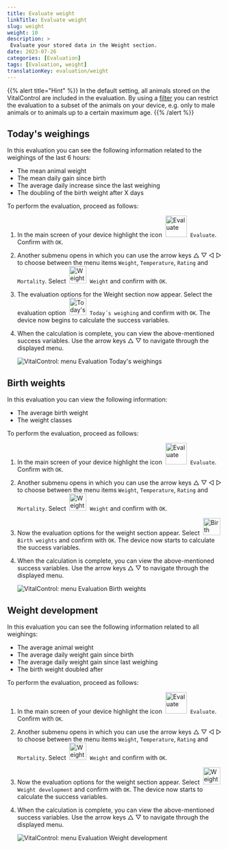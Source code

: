 ```yaml
---
title: Evaluate weight
linkTitle: Evaluate weight
slug: weight
weight: 10
description: >
 Evaluate your stored data in the Weight section.
date: 2023-07-26
categories: [Evaluation]
tags: [Evaluation, weight]
translationKey: evaluation/weight
---
```

{{% alert title="Hint" %}}
In the default setting, all animals stored on the VitalControl are included in the evaluation. By using a [filter](../../filter/) you can restrict the evaluation to a subset of the animals on your device, e.g. only to male animals or to animals up to a certain maximum age.
{{% /alert %}}

## Today's weighings
In this evaluation you can see the following information related to the weighings of the last 6 hours:
- The mean animal weight
- The mean daily gain since birth
- The average daily increase since the last weighing
- The doubling of the birth weight after X days

To perform the evaluation, proceed as follows:

1. In the main screen of your device highlight the icon &nbsp;<img src="/icons/main/evaluation.svg" width="50" align="bottom" alt="Evaluate" />&nbsp; `Evaluate`. Confirm with `OK`.

2. Another submenu opens in which you can use the arrow keys △ ▽ ◁ ▷ to choose between the menu items `Weight`, `Temperature`, `Rating` and `Mortality`. Select &nbsp;<img src="/icons/evaluation/weight.svg" width="40" align="bottom" alt="Weight" />&nbsp; `Weight` and confirm with `OK`.

3. The evaluation options for the Weight section now appear. Select the evaluation option &nbsp;<img src="/icons/todayweight.svg" width="40" align="bottom" alt="Today's weighing" />&nbsp; `Today´s weighing` and confirm with `OK`. The device now begins to calculate the success variables.

4. When the calculation is complete, you can view the above-mentioned success variables. Use the arrow keys △ ▽ to navigate through the displayed menu.

   ![VitalControl: menu Evaluation Today's weighings](../images/todaysweighings.png "Evaluate Today's weighings")

## Birth weights
In this evaluation you can view the following information:
- The average birth weight
- The weight classes

To perform the evaluation, proceed as follows:

1. In the main screen of your device highlight the icon &nbsp;<img src="/icons/main/evaluation.svg" width="50" align="bottom" alt="Evaluate" />&nbsp; `Evaluate`. Confirm with `OK`.

2. Another submenu opens in which you can use the arrow keys △ ▽ ◁ ▷ to choose between the menu items `Weight`, `Temperature`, `Rating` and `Mortality`. Select &nbsp;<img src="/icons/evaluation/weight.svg" width="40" align="bottom" alt="Weight" />&nbsp; `Weight` and confirm with `OK`.

3. Now the evaluation options for the weight section appear. Select &nbsp;<img src="/icons/birthweight.svg" width="40" align="bottom" alt="Birth weights" />&nbsp; `Birth weights` and confirm with `OK`. The device now starts to calculate the success variables.

4. When the calculation is complete, you can view the above-mentioned success variables. Use the arrow keys △ ▽ to navigate through the displayed menu.

   ![VitalControl: menu Evaluation Birth weights](../images/birthweights.png "Evaluate Birth weights")

## Weight development

In this evaluation you can see the following information related to all weighings:
- The average animal weight
- The average daily weight gain since birth
- The average daily weight gain since last weighing
- The birth weight doubled after

To perform the evaluation, proceed as follows:

1. In the main screen of your device highlight the icon &nbsp;<img src="/icons/main/evaluation.svg" width="50" align="bottom" alt="Evaluate" />&nbsp; `Evaluate`. Confirm with `OK`.

2. Another submenu opens in which you can use the arrow keys △ ▽ ◁ ▷ to choose between the menu items `Weight`, `Temperature`, `Rating` and `Mortality`. Select &nbsp;<img src="/icons/evaluation/weight.svg" width="40" align="bottom" alt="Weight" />&nbsp; `Weight` and confirm with `OK`.

3. Now the evaluation options for the weight section appear. Select &nbsp;<img src="/icons/weightdevelopment.svg" width="40" align="bottom" alt="Weight development" />&nbsp; `Weight development` and confirm with `OK`. The device now starts to calculate the success variables.

4. When the calculation is complete, you can view the above-mentioned success variables. Use the arrow keys △ ▽ to navigate through the displayed menu.

   ![VitalControl: menu Evaluation Weight development](../images/weightdevelopment.png "Evaluate Weight development")
